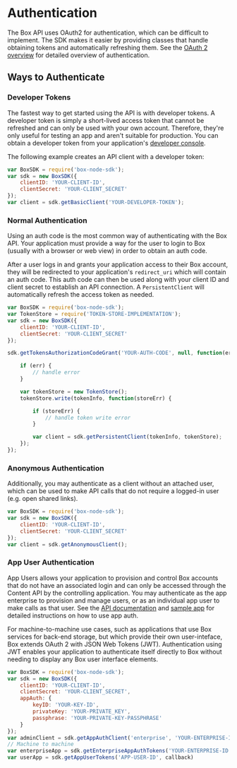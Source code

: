 Authentication
==============

The Box API uses OAuth2 for authentication, which can be difficult to implement.
The SDK makes it easier by providing classes that handle obtaining tokens and
automatically refreshing them. See the [OAuth 2 overview](https://docs.box.com/reference#oauth-2-overview) for detailed
overview of authentication.

Ways to Authenticate
--------------------

### Developer Tokens

The fastest way to get started using the API is with developer tokens. A
developer token is simply a short-lived access token that cannot be refreshed
and can only be used with your own account. Therefore, they're only useful for
testing an app and aren't suitable for production. You can obtain a developer
token from your application's [developer
console](https://cloud.app.box.com/developers/services).

The following example creates an API client with a developer token:

```js
var BoxSDK = require('box-node-sdk');
var sdk = new BoxSDK({
	clientID: 'YOUR-CLIENT-ID',
	clientSecret: 'YOUR-CLIENT_SECRET'
});
var client = sdk.getBasicClient('YOUR-DEVELOPER-TOKEN');
```

### Normal Authentication

Using an auth code is the most common way of authenticating with the Box API.
Your application must provide a way for the user to login to Box (usually with a
browser or web view) in order to obtain an auth code.

After a user logs in and grants your application access to their Box account,
they will be redirected to your application's `redirect_uri` which will contain
an auth code. This auth code can then be used along with your client ID and
client secret to establish an API connection.  A `PersistentClient` will
automatically refresh the access token as needed.

```js
var BoxSDK = require('box-node-sdk');
var TokenStore = require('TOKEN-STORE-IMPLEMENTATION');
var sdk = new BoxSDK({
	clientID: 'YOUR-CLIENT-ID',
	clientSecret: 'YOUR-CLIENT_SECRET'
});

sdk.getTokensAuthorizationCodeGrant('YOUR-AUTH-CODE', null, function(err, tokenInfo) {

	if (err) {
		// handle error
	}

	var tokenStore = new TokenStore();
	tokenStore.write(tokenInfo, function(storeErr) {

		if (storeErr) {
			// handle token write error
		}

		var client = sdk.getPersistentClient(tokenInfo, tokenStore);
	});
});
```

### Anonymous Authentication

Additionally, you may authenticate as a client without an attached user,
which can be used to make API calls that do not require a logged-in user (e.g.
open shared links).

```js
var BoxSDK = require('box-node-sdk');
var sdk = new BoxSDK({
	clientID: 'YOUR-CLIENT-ID',
	clientSecret: 'YOUR-CLIENT_SECRET'
});
var client = sdk.getAnonymousClient();
```

### App User Authentication

App Users allows your application to provision and control Box accounts that do
not have an associated login and can only be accessed through the Content API by
the controlling application.  You may authenticate as the app enterprise to
provision and manage users, or as an individual app user to make calls as that
user.  See the [API documentation](https://docs.box.com/docs/getting-started-box-platform)
and [sample app](https://github.com/box/box-node-sdk/blob/master/examples/app-auth)
for detailed instructions on how to use app auth.

For machine-to-machine use cases, such as applications that use Box services for
back-end storage, but which provide their own user-inteface, Box extends OAuth 2
with JSON Web Tokens (JWT). Authentication using JWT enables your application
to authenticate itself directly to Box without needing to display any Box user
interface elements.

```js
var BoxSDK = require('box-node-sdk');
var sdk = new BoxSDK({
	clientID: 'YOUR-CLIENT-ID',
	clientSecret: 'YOUR-CLIENT_SECRET',
	appAuth: {
		keyID: 'YOUR-KEY-ID',
		privateKey: 'YOUR-PRIVATE_KEY',
		passphrase: 'YOUR-PRIVATE-KEY-PASSPHRASE'
	}
});
var adminClient = sdk.getAppAuthClient('enterprise', 'YOUR-ENTERPRISE-ID');
// Machine to machine
var enterpriseApp = sdk.getEnterpriseAppAuthTokens('YOUR-ENTERPRISE-ID', callback);
var userApp = sdk.getAppUserTokens('APP-USER-ID', callback)
```
